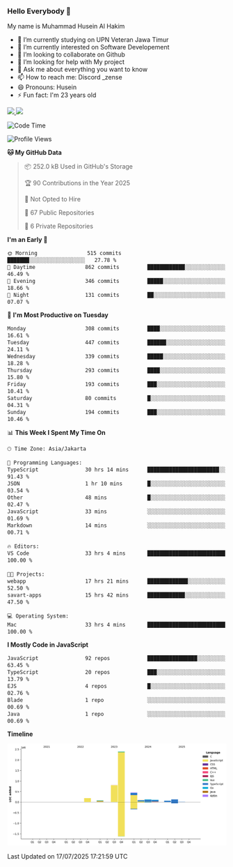 ### Hello Everybody 👋

My name is Muhammad Husein Al Hakim

- 🔭 I’m currently studying on UPN Veteran Jawa Timur
- 🌱 I’m currently interested on Software Developement
- 👯 I’m looking to collaborate on Github
- 🤔 I’m looking for help with My project
- 💬 Ask me about everything you want to know
- 📫 How to reach me: Discord _zense
- 😄 Pronouns: Husein
- ⚡ Fun fact: I'm 23 years old

<p align="left">
<a href="https://github.com/huseinhq">
  <img height="180em" src="https://github-readme-stats-eight-theta.vercel.app/api?username=huseinhq&show_icons=true&theme=algolia&include_all_commits=true&count_private=true"/>
  <img height="180em" src="https://github-readme-stats-eight-theta.vercel.app/api/top-langs/?username=huseinhq&layout=compact&langs_count=8&theme=algolia"/>
</a>
</p>

<!--START_SECTION:waka-->
![Code Time](http://img.shields.io/badge/Code%20Time-2%2C401%20hrs%2019%20mins-blue)

![Profile Views](http://img.shields.io/badge/Profile%20Views-16-blue)

**🐱 My GitHub Data** 

> 📦 252.0 kB Used in GitHub's Storage 
 > 
> 🏆 90 Contributions in the Year 2025
 > 
> 🚫 Not Opted to Hire
 > 
> 📜 67 Public Repositories 
 > 
> 🔑 6 Private Repositories 
 > 
**I'm an Early 🐤** 

```text
🌞 Morning                515 commits         ███████░░░░░░░░░░░░░░░░░░   27.78 % 
🌆 Daytime                862 commits         ████████████░░░░░░░░░░░░░   46.49 % 
🌃 Evening                346 commits         █████░░░░░░░░░░░░░░░░░░░░   18.66 % 
🌙 Night                  131 commits         ██░░░░░░░░░░░░░░░░░░░░░░░   07.07 % 
```
📅 **I'm Most Productive on Tuesday** 

```text
Monday                   308 commits         ████░░░░░░░░░░░░░░░░░░░░░   16.61 % 
Tuesday                  447 commits         ██████░░░░░░░░░░░░░░░░░░░   24.11 % 
Wednesday                339 commits         █████░░░░░░░░░░░░░░░░░░░░   18.28 % 
Thursday                 293 commits         ████░░░░░░░░░░░░░░░░░░░░░   15.80 % 
Friday                   193 commits         ███░░░░░░░░░░░░░░░░░░░░░░   10.41 % 
Saturday                 80 commits          █░░░░░░░░░░░░░░░░░░░░░░░░   04.31 % 
Sunday                   194 commits         ███░░░░░░░░░░░░░░░░░░░░░░   10.46 % 
```


📊 **This Week I Spent My Time On** 

```text
🕑︎ Time Zone: Asia/Jakarta

💬 Programming Languages: 
TypeScript               30 hrs 14 mins      ███████████████████████░░   91.43 % 
JSON                     1 hr 10 mins        █░░░░░░░░░░░░░░░░░░░░░░░░   03.54 % 
Other                    48 mins             █░░░░░░░░░░░░░░░░░░░░░░░░   02.47 % 
JavaScript               33 mins             ░░░░░░░░░░░░░░░░░░░░░░░░░   01.69 % 
Markdown                 14 mins             ░░░░░░░░░░░░░░░░░░░░░░░░░   00.71 % 

🔥 Editors: 
VS Code                  33 hrs 4 mins       █████████████████████████   100.00 % 

🐱‍💻 Projects: 
webapp                   17 hrs 21 mins      █████████████░░░░░░░░░░░░   52.50 % 
savart-apps              15 hrs 42 mins      ████████████░░░░░░░░░░░░░   47.50 % 

💻 Operating System: 
Mac                      33 hrs 4 mins       █████████████████████████   100.00 % 
```

**I Mostly Code in JavaScript** 

```text
JavaScript               92 repos            ████████████████░░░░░░░░░   63.45 % 
TypeScript               20 repos            ███░░░░░░░░░░░░░░░░░░░░░░   13.79 % 
EJS                      4 repos             █░░░░░░░░░░░░░░░░░░░░░░░░   02.76 % 
Blade                    1 repo              ░░░░░░░░░░░░░░░░░░░░░░░░░   00.69 % 
Java                     1 repo              ░░░░░░░░░░░░░░░░░░░░░░░░░   00.69 % 
```



**Timeline**

![Lines of Code chart](https://raw.githubusercontent.com/HuseinHQ/HuseinHQ/main/assets/bar_graph.png)


 Last Updated on 17/07/2025 17:21:59 UTC
<!--END_SECTION:waka-->

